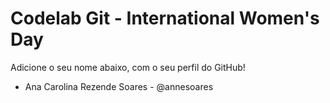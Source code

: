 # Codelab Git - International Women's Day

Adicione o seu nome abaixo, com o seu perfil do GitHub!
- Ana Carolina Rezende Soares - @annesoares
